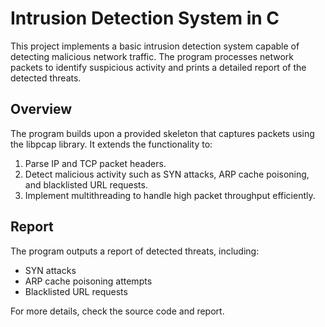 # Intrusion Detection System in C

This project implements a basic intrusion detection system capable of detecting malicious network traffic. The program processes network packets to identify suspicious activity and prints a detailed report of the detected threats.

## Overview

The program builds upon a provided skeleton that captures packets using the libpcap library. It extends the functionality to:

1. Parse IP and TCP packet headers.
2. Detect malicious activity such as SYN attacks, ARP cache poisoning, and blacklisted URL requests.
3. Implement multithreading to handle high packet throughput efficiently.

## Report
The program outputs a report of detected threats, including:

* SYN attacks
* ARP cache poisoning attempts
* Blacklisted URL requests

For more details, check the source code and report.
